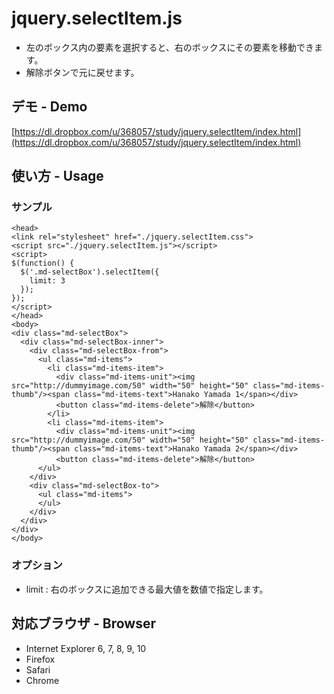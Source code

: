 # jquery.selectItem.js

- 左のボックス内の要素を選択すると、右のボックスにその要素を移動できます。
- 解除ボタンで元に戻せます。

## デモ - Demo

[https://dl.dropbox.com/u/368057/study/jquery.selectItem/index.html](https://dl.dropbox.com/u/368057/study/jquery.selectItem/index.html)

## 使い方 - Usage

### サンプル

	<head>
	<link rel="stylesheet" href="./jquery.selectItem.css">
	<script src="./jquery.selectItem.js"></script>
	<script>
	$(function() {
	  $('.md-selectBox').selectItem({
	    limit: 3
	  });
	});
	</script>
	</head>
	<body>
	<div class="md-selectBox">
	  <div class="md-selectBox-inner">
	    <div class="md-selectBox-from">
	      <ul class="md-items">
	        <li class="md-items-item">
	          <div class="md-items-unit"><img src="http://dummyimage.com/50" width="50" height="50" class="md-items-thumb"/><span class="md-items-text">Hanako Yamada 1</span></div>
	          <button class="md-items-delete">解除</button>
	        </li>
	        <li class="md-items-item">
	          <div class="md-items-unit"><img src="http://dummyimage.com/50" width="50" height="50" class="md-items-thumb"/><span class="md-items-text">Hanako Yamada 2</span></div>
	          <button class="md-items-delete">解除</button>
	      </ul>
	    </div>
	    <div class="md-selectBox-to">
	      <ul class="md-items">
	      </ul>
	    </div>
	  </div>
	</div>
	</body>

### オプション

- limit : 右のボックスに追加できる最大値を数値で指定します。

## 対応ブラウザ - Browser

- Internet Explorer 6, 7, 8, 9, 10
- Firefox
- Safari
- Chrome
